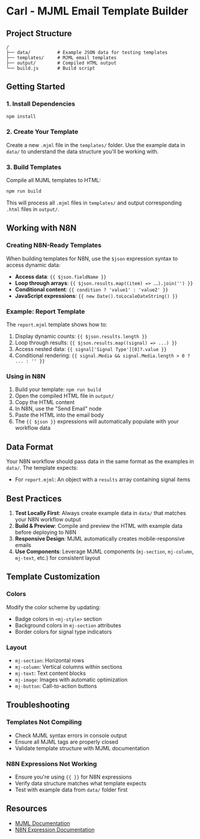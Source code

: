 # Carl - MJML Email Template Builder

## Project Structure

```
/
├── data/          # Example JSON data for testing templates
├── templates/     # MJML email templates
├── output/        # Compiled HTML output
└── build.js       # Build script
```

## Getting Started

### 1. Install Dependencies

```bash
npm install
```

### 2. Create Your Template

Create a new `.mjml` file in the `templates/` folder. Use the example data in `data/` to understand the data structure you'll be working with.

### 3. Build Templates

Compile all MJML templates to HTML:

```bash
npm run build
```

This will process all `.mjml` files in `templates/` and output corresponding `.html` files in `output/`.

## Working with N8N

### Creating N8N-Ready Templates

When building templates for N8N, use the `$json` expression syntax to access dynamic data:

- **Access data**: `{{ $json.fieldName }}`
- **Loop through arrays**: `{{ $json.results.map((item) => `...`).join('') }}`
- **Conditional content**: `{{ condition ? 'value1' : 'value2' }}`
- **JavaScript expressions**: `{{ new Date().toLocaleDateString() }}`

### Example: Report Template

The `report.mjml` template shows how to:

1. Display dynamic counts: `{{ $json.results.length }}`
2. Loop through results: `{{ $json.results.map((signal) => ...) }}`
3. Access nested data: `{{ signal['Signal Type'][0]?.value }}`
4. Conditional rendering: `{{ signal.Media && signal.Media.length > 0 ? ... : '' }}`

### Using in N8N

1. Build your template: `npm run build`
2. Open the compiled HTML file in `output/`
3. Copy the HTML content
4. In N8N, use the "Send Email" node
5. Paste the HTML into the email body
6. The `{{ $json }}` expressions will automatically populate with your workflow data

## Data Format

Your N8N workflow should pass data in the same format as the examples in `data/`. The template expects:

- For `report.mjml`: An object with a `results` array containing signal items

## Best Practices

1. **Test Locally First**: Always create example data in `data/` that matches your N8N workflow output
2. **Build & Preview**: Compile and preview the HTML with example data before deploying to N8N
3. **Responsive Design**: MJML automatically creates mobile-responsive emails
4. **Use Components**: Leverage MJML components (`mj-section`, `mj-column`, `mj-text`, etc.) for consistent layout

## Template Customization

### Colors
Modify the color scheme by updating:
- Badge colors in `<mj-style>` section
- Background colors in `mj-section` attributes
- Border colors for signal type indicators

### Layout
- `mj-section`: Horizontal rows
- `mj-column`: Vertical columns within sections
- `mj-text`: Text content blocks
- `mj-image`: Images with automatic optimization
- `mj-button`: Call-to-action buttons

## Troubleshooting

### Templates Not Compiling
- Check MJML syntax errors in console output
- Ensure all MJML tags are properly closed
- Validate template structure with MJML documentation

### N8N Expressions Not Working
- Ensure you're using `{{ }}` for N8N expressions
- Verify data structure matches what template expects
- Test with example data from `data/` folder first

## Resources

- [MJML Documentation](https://mjml.io/documentation/)
- [N8N Expression Documentation](https://docs.n8n.io/code-examples/expressions/)
